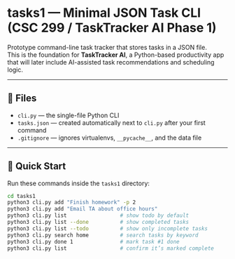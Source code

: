 # tasks1 — Minimal JSON Task CLI (CSC 299 / TaskTracker AI Phase 1)

Prototype command-line task tracker that stores tasks in a JSON file.  
This is the foundation for **TaskTracker AI**, a Python-based productivity app that will later include
AI-assisted task recommendations and scheduling logic.

---

## 📁 Files

- `cli.py` — the single-file Python CLI  
- `tasks.json` — created automatically next to `cli.py` after your first command  
- `.gitignore` — ignores virtualenvs, `__pycache__`, and the data file  

---

## 🚀 Quick Start

Run these commands inside the `tasks1` directory:

```bash
cd tasks1
python3 cli.py add "Finish homework" -p 2
python3 cli.py add "Email TA about office hours"
python3 cli.py list                 # show todo by default
python3 cli.py list --done          # show completed tasks
python3 cli.py list --todo          # show only incomplete tasks
python3 cli.py search home          # search tasks by keyword
python3 cli.py done 1               # mark task #1 done
python3 cli.py list                 # confirm it’s marked complete